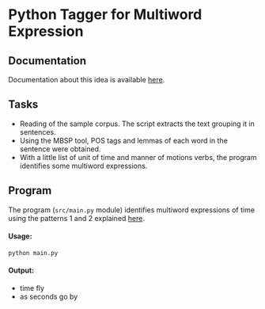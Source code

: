 # Python Tagger for Multiword Expression
## Documentation
Documentation about this idea is available [here](https://sites.google.com/site/distributedlittleredhen/gsoc2015).
## Tasks
-	Reading of the sample corpus. The script extracts the text grouping it in sentences.
-	Using the MBSP tool, POS tags and lemmas of each word in the sentence were obtained.
-	With a little list of unit of time  and manner of motions verbs, the program identifies some multiword expressions.

## Program
The program (``src/main.py`` module) identifies multiword expressions of time using the patterns 1 and 2 explained [here](https://github.com/RedHenLab/NLP/issues/1).
#### Usage:
``python main.py``

#### Output:

- time fly
- as seconds go by
